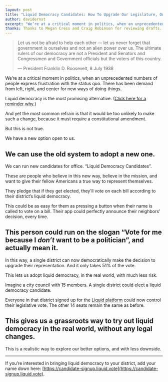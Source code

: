 ```yaml
---
layout: post
title: "Liquid Democracy Candidates: How To Upgrade Our Legislature, One Seat at a Time"
author: davidernst
excerpt: "We’re at a critical moment in politics, when an unprecedented numbers of people express frustration at the status quo. There has been demand from left, right, and center for new ways of doing things."
thanks: Thanks to Megan Cress and Craig Robinson for reviewing drafts.
---
```


> Let us not be afraid to help each other — let us never forget that government is ourselves and not an alien power over us. The ultimate rulers of our democracy are not a President and Senators and Congressmen and Government officials but the voters of this country.
>
> — President Franklin D. Roosevelt, 8 July 1938

We’re at a critical moment in politics, when an unprecedented numbers of people express frustration with the status quo. There has been demand from left, right, and center for new ways of doing things.

Liquid democracy is the most promising alternative. ([Click here for a reminder why](https://intro.liquid.vote).)

And yet the most common refrain is that it would be too unlikely to make such a change, because it must require a constitutional amendment.

But this is not true.

We have a new option open to us.

## We can use the old system to adopt a new one.

We can run new candidates for office. “Liquid Democracy Candidates”.

These are people who believe in this new way, believe in the mission, and want to give their fellow Americans a true way to represent themselves.

They pledge that if they get elected, they'll vote on each bill according to their district’s liquid democracy.

This could be as easy for them as pressing a button when their name is called to vote on a bill. Their app could perfectly announce their neighbors’ decision, every time.

## This person could run on the slogan “Vote for me because I *don’t* want to be a politician”, and actually mean it.

In this way, a single district can now democratically make the decision to upgrade their representation. And it only takes 51% of the vote.

This lets us adopt liquid democracy, in the real world, with much less risk.

Imagine a city council with 15 members. A single district could elect a liquid democracy candidate.

Everyone in that district signed up for the [Liquid platform](https://liquid.vote) could now control their legislative vote. The other 14 seats remain the same as before.

## This gives us a grassroots way to try out liquid democracy in the real world, without any legal changes.

This is a realistic way to explore our better options, and with less downside.

--------

If you’re interested in bringing liquid democracy to your district, add your name down here: [https://candidate-signup.liquid.vote](https://candidate-signup.liquid.vote).

